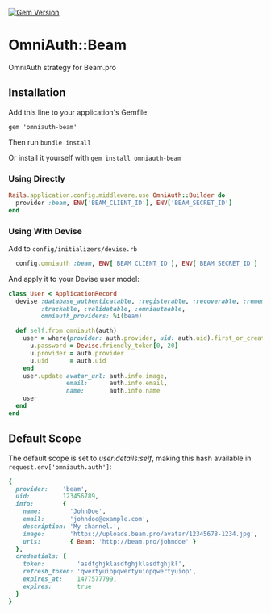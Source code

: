[![Gem Version](https://badge.fury.io/rb/omniauth-beam.svg)](https://badge.fury.io/rb/omniauth-beam)

# OmniAuth::Beam
OmniAuth strategy for Beam.pro

## Installation
Add this line to your application's Gemfile:

    gem 'omniauth-beam'

Then run `bundle install`

Or install it yourself with `gem install omniauth-beam`

### Using Directly
```ruby
Rails.application.config.middleware.use OmniAuth::Builder do
  provider :beam, ENV['BEAM_CLIENT_ID'], ENV['BEAM_SECRET_ID']
end
```

### Using With Devise
Add to `config/initializers/devise.rb`
```ruby
  config.omniauth :beam, ENV['BEAM_CLIENT_ID'], ENV['BEAM_SECRET_ID']
```

And apply it to your Devise user model:
```ruby
class User < ApplicationRecord
  devise :database_authenticatable, :registerable, :recoverable, :rememberable,
         :trackable, :validatable, :omniauthable,
         omniauth_providers: %i(beam)

  def self.from_omniauth(auth)
    user = where(provider: auth.provider, uid: auth.uid).first_or_create do |u|
      u.password = Devise.friendly_token[0, 20]
      u.provider = auth.provider
      u.uid      = auth.uid
    end
    user.update avatar_url: auth.info.image,
                email:      auth.info.email,
                name:       auth.info.name
    user
  end
end
```

## Default Scope

The default scope is set to _user:details:self_, making this hash available in `request.env['omniauth.auth']`:
```ruby
{
  provider:    'beam',
  uid:         123456789,
  info:        {
    name:        'JohnDoe',
    email:       'johndoe@example.com',
    description: 'My channel.',
    image:       'https://uploads.beam.pro/avatar/12345678-1234.jpg',
    urls:        { Beam: 'http://beam.pro/johndoe' }
  },
  credentials: {
    token:         'asdfghjklasdfghjklasdfghjkl',
    refresh_token: 'qwertyuiopqwertyuiopqwertyuiop',
    expires_at:    1477577799,
    expires:       true
  }
}
```
